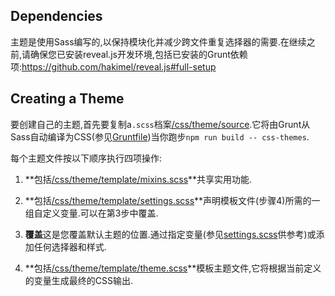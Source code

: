 ## Dependencies

主题是使用Sass编写的,以保持模块化并减少跨文件重复选择器的需要.在继续之前,请确保您已安装reveal.js开发环境,包括已安装的Grunt依赖项:<https://github.com/hakimel/reveal.js#full-setup>

## Creating a Theme

要创建自己的主题,首先要复制a`.scss`档案[/css/theme/source](https://github.com/hakimel/reveal.js/blob/master/css/theme/source).它将由Grunt从Sass自动编译为CSS(参见[Gruntfile](https://github.com/hakimel/reveal.js/blob/master/Gruntfile.js))当你跑步`npm run build -- css-themes`.

每个主题文件按以下顺序执行四项操作:

1.  **包括[/css/theme/template/mixins.scss](https://github.com/hakimel/reveal.js/blob/master/css/theme/template/mixins.scss)**共享实用功能.

2.  **包括[/css/theme/template/settings.scss](https://github.com/hakimel/reveal.js/blob/master/css/theme/template/settings.scss)**声明模板文件(步骤4)所需的一组自定义变量.可以在第3步中覆盖.

3.  **覆盖**这是您覆盖默认主题的位置.通过指定变量(参见[settings.scss](https://github.com/hakimel/reveal.js/blob/master/css/theme/template/settings.scss)供参考)或添加任何选择器和样式.

4.  **包括[/css/theme/template/theme.scss](https://github.com/hakimel/reveal.js/blob/master/css/theme/template/theme.scss)**模板主题文件,它将根据当前定义的变量生成最终的CSS输出.

